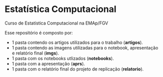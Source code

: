 # Estatística Computacional
Curso de Estatística Computacional na EMAp/FGV

Esse repositório é composto por:
<ul>
  <li>1 pasta contendo os artigos utilizados para o trabalho (<b>artigos</b>).</li>
<li>1 pasta contendo as imagens utilizadas para o notebook, apresentação e relatório final (<b>imgs</b>).</li>
<li>1 pasta com os notebooks utlizados (<b>notebooks</b>).</li>
<li>1 pasta com a apresentação (<b>aprs</b>).</li>
<li>1 pasta com o relatório final do projeto de replicação (<b>relatorio</b>).</li>
</ul>
